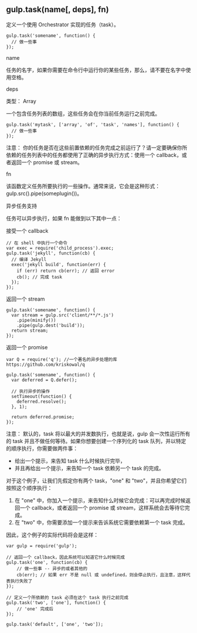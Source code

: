 
## gulp.task(name[, deps], fn)

定义一个使用 Orchestrator 实现的任务（task）。

	gulp.task('somename', function() {
	  // 做一些事
	});

name

任务的名字，如果你需要在命令行中运行你的某些任务，那么，请不要在名字中使用空格。

deps

类型： Array

一个包含任务列表的数组，这些任务会在你当前任务运行之前完成。

	gulp.task('mytask', ['array', 'of', 'task', 'names'], function() {
	  // 做一些事
	});

注意： 你的任务是否在这些前置依赖的任务完成之前运行了？请一定要确保你所依赖的任务列表中的任务都使用了正确的异步执行方式：使用一个 callback，或者返回一个 promise 或 stream。

fn

该函数定义任务所要执行的一些操作。通常来说，它会是这种形式：gulp.src().pipe(someplugin())。

异步任务支持

任务可以异步执行，如果 fn 能做到以下其中一点：

接受一个 callback

	// 在 shell 中执行一个命令
	var exec = require('child_process').exec;
	gulp.task('jekyll', function(cb) {
	  // 编译 Jekyll
	  exec('jekyll build', function(err) {
	    if (err) return cb(err); // 返回 error
	    cb(); // 完成 task
	  });
	});

返回一个 stream

	gulp.task('somename', function() {
	  var stream = gulp.src('client/**/*.js')
	    .pipe(minify())
	    .pipe(gulp.dest('build'));
	  return stream;
	});

返回一个 promise
	
	var Q = require('q'); //一个著名的异步处理的库 https://github.com/kriskowal/q
	
	gulp.task('somename', function() {
	  var deferred = Q.defer();
	
	  // 执行异步的操作
	  setTimeout(function() {
	    deferred.resolve();
	  }, 1);
	
	  return deferred.promise;
	});

注意： 默认的，task 将以最大的并发数执行，也就是说，gulp 会一次性运行所有的 task 并且不做任何等待。如果你想要创建一个序列化的 task 队列，并以特定的顺序执行，你需要做两件事：

- 给出一个提示，来告知 task 什么时候执行完毕，
- 并且再给出一个提示，来告知一个 task 依赖另一个 task 的完成。

对于这个例子，让我们先假定你有两个 task，"one" 和 "two"，并且你希望它们按照这个顺序执行：

1. 在 "one" 中，你加入一个提示，来告知什么时候它会完成：可以再完成时候返回一个 callback，或者返回一个 promise 或 stream，这样系统会去等待它完成。
2. 在 "two" 中，你需要添加一个提示来告诉系统它需要依赖第一个 task 完成。

因此，这个例子的实际代码将会是这样：

	var gulp = require('gulp');
	
	// 返回一个 callback，因此系统可以知道它什么时候完成
	gulp.task('one', function(cb) {
	    // 做一些事 -- 异步的或者其他的
	    cb(err); // 如果 err 不是 null 或 undefined，则会停止执行，且注意，这样代表执行失败了
	});
	
	// 定义一个所依赖的 task 必须在这个 task 执行之前完成
	gulp.task('two', ['one'], function() {
	    // 'one' 完成后
	});
	
	gulp.task('default', ['one', 'two']);